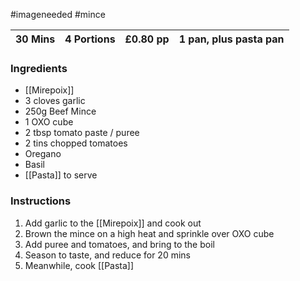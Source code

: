 #imageneeded #mince

| 30 Mins | 4 Portions | £0.80 pp | 1 pan, plus pasta pan |
| ------- | ---------- | -------- | --------------------- |

### Ingredients

- [[Mirepoix]]
- 3 cloves garlic
- 250g Beef Mince
- 1 OXO cube
- 2 tbsp tomato paste / puree
- 2 tins chopped tomatoes
- Oregano
- Basil
- [[Pasta]] to serve
### Instructions

1. Add garlic to the [[Mirepoix]] and cook out
2. Brown the mince on a high heat and sprinkle over OXO cube
3. Add puree and tomatoes, and bring to the boil
4. Season to taste, and reduce for 20 mins
5. Meanwhile, cook [[Pasta]]

